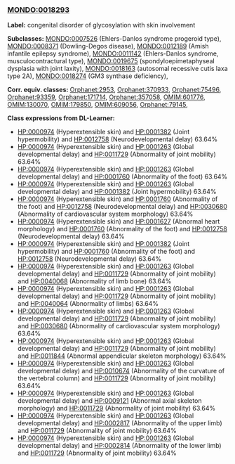
### [MONDO:0018293](http://purl.obolibrary.org/obo/MONDO_0018293)
**Label:** congenital disorder of glycosylation with skin involvement

**Subclasses:** [MONDO:0007526](http://purl.obolibrary.org/obo/MONDO_0007526) (Ehlers-Danlos syndrome progeroid type), [MONDO:0008371](http://purl.obolibrary.org/obo/MONDO_0008371) (Dowling-Degos disease), [MONDO:0012189](http://purl.obolibrary.org/obo/MONDO_0012189) (Amish infantile epilepsy syndrome), [MONDO:0011142](http://purl.obolibrary.org/obo/MONDO_0011142) (Ehlers-Danlos syndrome, musculocontractural type), [MONDO:0019675](http://purl.obolibrary.org/obo/MONDO_0019675) (spondyloepimetaphyseal dysplasia with joint laxity), [MONDO:0018163](http://purl.obolibrary.org/obo/MONDO_0018163) (autosomal recessive cutis laxa type 2A), [MONDO:0018274](http://purl.obolibrary.org/obo/MONDO_0018274) (GM3 synthase deficiency), 

**Corr. equiv. classes:** [Orphanet:2953](http://www.orpha.net/ORDO/Orphanet_2953), [Orphanet:370933](http://www.orpha.net/ORDO/Orphanet_370933), [Orphanet:75496](http://www.orpha.net/ORDO/Orphanet_75496), [Orphanet:93359](http://www.orpha.net/ORDO/Orphanet_93359), [Orphanet:171714](http://www.orpha.net/ORDO/Orphanet_171714), [Orphanet:357058](http://www.orpha.net/ORDO/Orphanet_357058), [OMIM:601776](http://purl.obolibrary.org/obo/OMIM_601776), [OMIM:130070](http://purl.obolibrary.org/obo/OMIM_130070), [OMIM:179850](http://purl.obolibrary.org/obo/OMIM_179850), [OMIM:609056](http://purl.obolibrary.org/obo/OMIM_609056), [Orphanet:79145](http://www.orpha.net/ORDO/Orphanet_79145), 

**Class expressions from DL-Learner:**

- [HP:0000974](http://purl.obolibrary.org/obo/HP_0000974) (Hyperextensible skin) and [HP:0001382](http://purl.obolibrary.org/obo/HP_0001382) (Joint hypermobility) and [HP:0012758](http://purl.obolibrary.org/obo/HP_0012758) (Neurodevelopmental delay) 63.64%
- [HP:0000974](http://purl.obolibrary.org/obo/HP_0000974) (Hyperextensible skin) and [HP:0001263](http://purl.obolibrary.org/obo/HP_0001263) (Global developmental delay) and [HP:0011729](http://purl.obolibrary.org/obo/HP_0011729) (Abnormality of joint mobility) 63.64%
- [HP:0000974](http://purl.obolibrary.org/obo/HP_0000974) (Hyperextensible skin) and [HP:0001263](http://purl.obolibrary.org/obo/HP_0001263) (Global developmental delay) and [HP:0001760](http://purl.obolibrary.org/obo/HP_0001760) (Abnormality of the foot) 63.64%
- [HP:0000974](http://purl.obolibrary.org/obo/HP_0000974) (Hyperextensible skin) and [HP:0001263](http://purl.obolibrary.org/obo/HP_0001263) (Global developmental delay) and [HP:0001382](http://purl.obolibrary.org/obo/HP_0001382) (Joint hypermobility) 63.64%
- [HP:0000974](http://purl.obolibrary.org/obo/HP_0000974) (Hyperextensible skin) and [HP:0001760](http://purl.obolibrary.org/obo/HP_0001760) (Abnormality of the foot) and [HP:0012758](http://purl.obolibrary.org/obo/HP_0012758) (Neurodevelopmental delay) and [HP:0030680](http://purl.obolibrary.org/obo/HP_0030680) (Abnormality of cardiovascular system morphology) 63.64%
- [HP:0000974](http://purl.obolibrary.org/obo/HP_0000974) (Hyperextensible skin) and [HP:0001627](http://purl.obolibrary.org/obo/HP_0001627) (Abnormal heart morphology) and [HP:0001760](http://purl.obolibrary.org/obo/HP_0001760) (Abnormality of the foot) and [HP:0012758](http://purl.obolibrary.org/obo/HP_0012758) (Neurodevelopmental delay) 63.64%
- [HP:0000974](http://purl.obolibrary.org/obo/HP_0000974) (Hyperextensible skin) and [HP:0001382](http://purl.obolibrary.org/obo/HP_0001382) (Joint hypermobility) and [HP:0001760](http://purl.obolibrary.org/obo/HP_0001760) (Abnormality of the foot) and [HP:0012758](http://purl.obolibrary.org/obo/HP_0012758) (Neurodevelopmental delay) 63.64%
- [HP:0000974](http://purl.obolibrary.org/obo/HP_0000974) (Hyperextensible skin) and [HP:0001263](http://purl.obolibrary.org/obo/HP_0001263) (Global developmental delay) and [HP:0011729](http://purl.obolibrary.org/obo/HP_0011729) (Abnormality of joint mobility) and [HP:0040068](http://purl.obolibrary.org/obo/HP_0040068) (Abnormality of limb bone) 63.64%
- [HP:0000974](http://purl.obolibrary.org/obo/HP_0000974) (Hyperextensible skin) and [HP:0001263](http://purl.obolibrary.org/obo/HP_0001263) (Global developmental delay) and [HP:0011729](http://purl.obolibrary.org/obo/HP_0011729) (Abnormality of joint mobility) and [HP:0040064](http://purl.obolibrary.org/obo/HP_0040064) (Abnormality of limbs) 63.64%
- [HP:0000974](http://purl.obolibrary.org/obo/HP_0000974) (Hyperextensible skin) and [HP:0001263](http://purl.obolibrary.org/obo/HP_0001263) (Global developmental delay) and [HP:0011729](http://purl.obolibrary.org/obo/HP_0011729) (Abnormality of joint mobility) and [HP:0030680](http://purl.obolibrary.org/obo/HP_0030680) (Abnormality of cardiovascular system morphology) 63.64%
- [HP:0000974](http://purl.obolibrary.org/obo/HP_0000974) (Hyperextensible skin) and [HP:0001263](http://purl.obolibrary.org/obo/HP_0001263) (Global developmental delay) and [HP:0011729](http://purl.obolibrary.org/obo/HP_0011729) (Abnormality of joint mobility) and [HP:0011844](http://purl.obolibrary.org/obo/HP_0011844) (Abnormal appendicular skeleton morphology) 63.64%
- [HP:0000974](http://purl.obolibrary.org/obo/HP_0000974) (Hyperextensible skin) and [HP:0001263](http://purl.obolibrary.org/obo/HP_0001263) (Global developmental delay) and [HP:0010674](http://purl.obolibrary.org/obo/HP_0010674) (Abnormality of the curvature of the vertebral column) and [HP:0011729](http://purl.obolibrary.org/obo/HP_0011729) (Abnormality of joint mobility) 63.64%
- [HP:0000974](http://purl.obolibrary.org/obo/HP_0000974) (Hyperextensible skin) and [HP:0001263](http://purl.obolibrary.org/obo/HP_0001263) (Global developmental delay) and [HP:0009121](http://purl.obolibrary.org/obo/HP_0009121) (Abnormal axial skeleton morphology) and [HP:0011729](http://purl.obolibrary.org/obo/HP_0011729) (Abnormality of joint mobility) 63.64%
- [HP:0000974](http://purl.obolibrary.org/obo/HP_0000974) (Hyperextensible skin) and [HP:0001263](http://purl.obolibrary.org/obo/HP_0001263) (Global developmental delay) and [HP:0002817](http://purl.obolibrary.org/obo/HP_0002817) (Abnormality of the upper limb) and [HP:0011729](http://purl.obolibrary.org/obo/HP_0011729) (Abnormality of joint mobility) 63.64%
- [HP:0000974](http://purl.obolibrary.org/obo/HP_0000974) (Hyperextensible skin) and [HP:0001263](http://purl.obolibrary.org/obo/HP_0001263) (Global developmental delay) and [HP:0002814](http://purl.obolibrary.org/obo/HP_0002814) (Abnormality of the lower limb) and [HP:0011729](http://purl.obolibrary.org/obo/HP_0011729) (Abnormality of joint mobility) 63.64%


